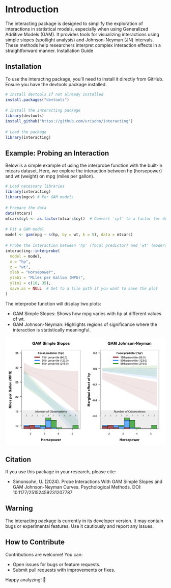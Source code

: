 # Introduction

The interacting package is designed to simplify the exploration of interactions in statistical models, especially when using Generalized Additive Models (GAM). It provides tools for visualizing interactions using simple slopes (spotlight analysis) and Johnson-Neyman (JN) intervals. These methods help researchers interpret complex interaction effects in a straightforward manner.
Installation Guide
## Installation
To use the interacting package, you'll need to install it directly from GitHub. Ensure you have the devtools package installed.
```R
# Install devtools if not already installed
install.packages("devtools")

# Install the interacting package
library(devtools)
install_github("https://github.com/urisohn/interacting")

# Load the package
library(interacting)
```
## Example: Probing an Interaction

Below is a simple example of using the interprobe function with the built-in mtcars dataset. Here, we explore the interaction between hp (horsepower) and wt (weight) on mpg (miles per gallon).
``` R
# Load necessary libraries
library(interacting)
library(mgcv) # For GAM models

# Prepare the data
data(mtcars)
mtcars$cyl <- as.factor(mtcars$cyl)  # Convert 'cyl' to a factor for demonstration

# Fit a GAM model
model <- gam(mpg ~ s(hp, by = wt, k = 5), data = mtcars)

# Probe the interaction between 'hp' (focal predictor) and 'wt' (moderator)
interacting::interprobe(
  model = model,
  x = "hp",
  z = "wt",
  xlab = "Horsepower",
  ylab1 = "Miles per Gallon (MPG)",
  ylim1 = c(10, 35),
  save.as = NULL  # Set to a file path if you want to save the plot
)
```
The interprobe function will display two plots:
- GAM Simple Slopes: Shows how mpg varies with hp at different values of wt.
- GAM Johnson-Neyman: Highlights regions of significance where the interaction is statistically meaningful.

![Gam simple slopes on the right and Johnson-Neyman on the right](exampleGAM.png)

## Citation

If you use this package in your research, please cite:
- Simonsohn, U. (2024). Probe Interactions With GAM Simple Slopes and GAM Johnson-Neyman Curves. Psychological Methods. DOI: 10.1177/25152459231207787

## Warning

The interacting package is currently in its developer version. It may contain bugs or experimental features. Use it cautiously and report any issues.
## How to Contribute

Contributions are welcome! You can:
- Open issues for bugs or feature requests.
- Submit pull requests with improvements or fixes.

Happy analyzing! 🚀
